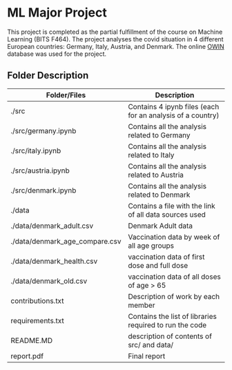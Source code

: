 # ML Major Project

This project is completed as the partial fulfillment of the course on Machine Learning  (BITS F464). The project analyses the covid situation in 4 different European countries: Germany, Italy, Austria, and Denmark. The online [OWIN](https://github.com/owid/covid-19-data) database was used for the project. 

## Folder Description

| Folder/Files      | Description |
| ----------- | ----------- |
| ./src      | Contains 4 ipynb files (each for an analysis of a country)  |
|./src/germany.ipynb|Contains all the analysis related to Germany|
|./src/italy.ipynb|Contains all the analysis related to Italy|
|./src/austria.ipynb|Contains all the analysis related to Austria|
|./src/denmark.ipynb|Contains all the analysis related to Denmark|
| ./data   | Contains a file with the link of all data sources used|
| ./data/denmark_adult.csv   | Denmark Adult data|
|./data/denmark_age_compare.csv|Vaccination data by week of all age groups|
|./data/denmark_health.csv|vaccination data of first dose and full dose|
|./data/denmark_old.csv|vaccination data of all doses of age > 65|
|contributions.txt|Description of work by each member|
|requirements.txt|Contains the list of libraries required to run the code|
|README.MD|description of contents of src/ and data/ |
|report.pdf|Final report|

